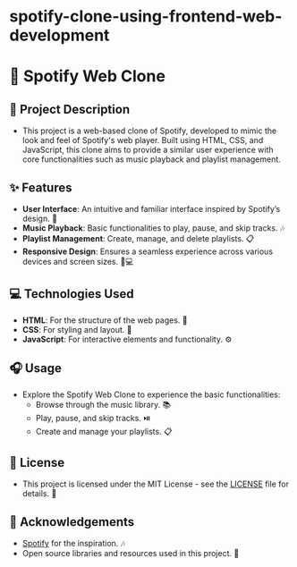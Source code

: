 # spotify-clone-using-frontend-web-development
# 🎵 Spotify Web Clone

## 📝 Project Description
* This project is a web-based clone of Spotify, developed to mimic the look and feel of Spotify's web player. Built using HTML, CSS, and JavaScript, this clone aims to provide a similar user experience with core functionalities such as music playback and playlist management.

## ✨ Features
* **User Interface**: An intuitive and familiar interface inspired by Spotify’s design. 🎨
* **Music Playback**: Basic functionalities to play, pause, and skip tracks. 🎶
* **Playlist Management**: Create, manage, and delete playlists. 📋
* **Responsive Design**: Ensures a seamless experience across various devices and screen sizes. 📱💻

## 💻 Technologies Used
* **HTML**: For the structure of the web pages. 📄
* **CSS**: For styling and layout. 🎨
* **JavaScript**: For interactive elements and functionality. ⚙️


## 🎧 Usage
* Explore the Spotify Web Clone to experience the basic functionalities:
  * Browse through the music library. 📚
  * Play, pause, and skip tracks. ⏯️
  * Create and manage your playlists. 📋

## 📜 License
* This project is licensed under the MIT License - see the [LICENSE](LICENSE) file for details. 🔖

## 🙏 Acknowledgements
* [Spotify](https://www.spotify.com) for the inspiration. 🎶
* Open source libraries and resources used in this project. 🌟

